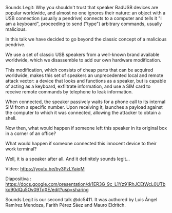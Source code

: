 Sounds Legit: Why you shouldn't trust that speaker
BadUSB devices are popular worldwide, and almost no one ignores their nature: an object with a USB connection (usually a pendrive) connects to a computer and tells it "I am a keyboard", proceeding to send ("type") arbitrary commands, usually malicious.

In this talk we have decided to go beyond the classic concept of a malicious pendrive.

We use a set of classic USB speakers from a well-known brand available worldwide, which we disassemble to add our own hardware modification.

This modification, which consists of cheap parts that can be acquired worldwide, makes this set of speakers an unprecedented local and remote attack vector: a device that looks and functions as a speaker, but is capable of acting as a keyboard, exfiltrate information, and use a SIM card to receive remote commands by telephone to leak information.

When connected, the speaker passively waits for a phone call to its internal SIM from a specific number. Upon receiving it, launches a payload against the computer to which it was connected, allowing the attacker to obtain a shell.

Now then, what would happen if someone left this speaker in its original box in a corner of an office?

What would happen if someone connected this innocent device to their work terminal?

Well, it is a speaker after all. And it definitely sounds legit...


Video: https://youtu.be/by3PzLYaiqM	


Diapositiva : https://docs.google.com/presentation/d/1ER3G_9c_L1Yz91RhJCEtWcL0UTbko90dQu5Ov09TqXE/edit?usp=sharing




Sounds Legit is our second talk @dc5411. It was authored by Luis Ángel Ramírez Mendoza, Farith Pérez Sáez and Mauro Eldritch.
